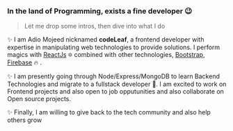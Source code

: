 ### In the land of Programming, exists a fine developer :wink:

> Let me drop some intros, then dive into what I do

:sparkles: I am Adio Mojeed nicknamed **codeLeaf**, a frontend developer with expertise in manipulating web technologies to provide solutions. I perform magics with [ReactJs](https://reactjs.org) :six_pointed_star: combined with other technologies, [Bootstrap](https://getbootstrap.com), [Firebase](http://firebase.google.com/) :fire:	.

:sparkles: I am presently going through Node/Express/MongoDB to learn Backend Technologies and migrate to a fullstack developer :muscle:. I am excited to work on Frontend projects and also open to job opputunities and also collaborate on Open source projects.

:sparkles: Finally, I am willing to give back to the tech community and also help others grow



<!--
**Adiomojeed/Adiomojeed** is a ✨ _special_ ✨ repository because its `README.md` (this file) appears on your GitHub profile.

Here are some ideas to get you started:

- 🔭 I’m currently working on ...
- 🌱 I’m currently learning ...
- 👯 I’m looking to collaborate on ...
- 🤔 I’m looking for help with ...
- 💬 Ask me about ...
- 📫 How to reach me: ...
- 😄 Pronouns: ...
- ⚡ Fun fact: ...
-->
